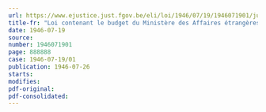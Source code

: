 ```yaml
---
url: https://www.ejustice.just.fgov.be/eli/loi/1946/07/19/1946071901/justel
title-fr: "Loi contenant le budget du Ministère des Affaires étrangères et du Commerce extérieur pour l'exercice 1945"
date: 1946-07-19
source:
number: 1946071901
page: 888888
case: 1946-07-19/01
publication: 1946-07-26
starts:
modifies:
pdf-original:
pdf-consolidated:
---
```



